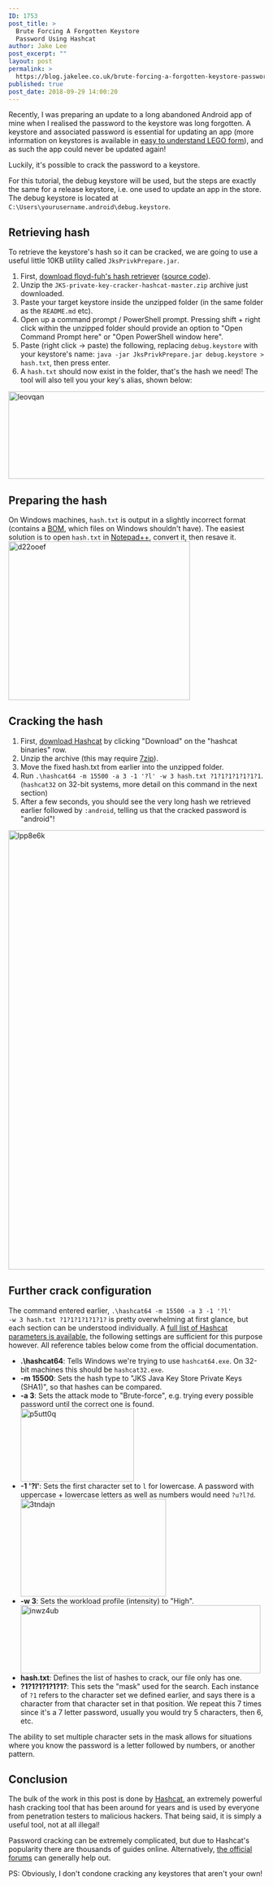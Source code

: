 ```yaml
---
ID: 1753
post_title: >
  Brute Forcing A Forgotten Keystore
  Password Using Hashcat
author: Jake Lee
post_excerpt: ""
layout: post
permalink: >
  https://blog.jakelee.co.uk/brute-forcing-a-forgotten-keystore-password-using-hashcat/
published: true
post_date: 2018-09-29 14:00:20
---
```

Recently, I was preparing an update to a long abandoned Android app of mine when I realised the password to the keystore was long forgotten. A keystore and associated password is essential for updating an app (more information on keystores is available in <a href="https://www.youtube.com/watch?v=3lDtAf8Jk_c" target="_blank">easy to understand LEGO form</a>), and as such the app could never be updated again!

Luckily, it's possible to crack the password to a keystore.

<!--more-->

For this tutorial, the debug keystore will be used, but the steps are exactly the same for a release keystore, i.e. one used to update an app in the store. The debug keystore is located at <code>C:\Users\yourusername\.android\debug.keystore</code>.

<h2>Retrieving hash</h2>

To retrieve the keystore's hash so it can be cracked, we are going to use a useful little 10KB utility called <code>JksPrivkPrepare.jar</code>.

<ol>
<li>First, <a href="https://github.com/floyd-fuh/JKS-private-key-cracker-hashcat/archive/master.zip" target="_blank">download floyd-fuh's hash retriever</a> (<a href="https://github.com/floyd-fuh/JKS-private-key-cracker-hashcat" target="_blank">source code</a>).</li>
<li>Unzip the <code>JKS-private-key-cracker-hashcat-master.zip</code> archive just downloaded.</li>
<li>Paste your target keystore inside the unzipped folder (in the same folder as the <code>README.md</code> etc).</li>
<li>Open up a command prompt / PowerShell prompt. Pressing shift + right click within the unzipped folder should provide an option to "Open Command Prompt here" or "Open PowerShell window here".</li>
<li>Paste (right click -&gt; paste) the following, replacing <code>debug.keystore</code> with your keystore's name: <code>java -jar JksPrivkPrepare.jar debug.keystore &gt; hash.txt</code>, then press enter.</li>
<li>A <code>hash.txt</code> should now exist in the folder, that's the hash we need! The tool will also tell you your key's alias, shown below:</li>
</ol>

<img src="https://blog.jakelee.co.uk//wp-content/uploads/2018/09/leovqan.png" alt="leovqan" width="884" height="172" class="alignnone size-full wp-image-1754" />

<h2>Preparing the hash</h2>

On Windows machines, <code>hash.txt</code> is output in a slightly incorrect format (contains a <a href="https://www.w3.org/International/questions/qa-byte-order-mark" target="_blank">BOM</a>, which files on Windows shouldn't have). The easiest solution is to open <code>hash.txt</code> in <a href="https://notepad-plus-plus.org/download/v7.5.8.html" target="_blank">Notepad++</a>, convert it, then resave it.
<img src="https://blog.jakelee.co.uk//wp-content/uploads/2018/09/d22ooef.png" alt="d22ooef" width="357" height="312" class="alignnone size-full wp-image-1755" />

<h2>Cracking the hash</h2>

<ol>
<li>First, <a href="https://hashcat.net/hashcat/" target="_blank">download Hashcat</a> by clicking "Download" on the "hashcat binaries" row.</li>
<li>Unzip the archive (this may require <a href="https://www.7-zip.org/download.html" target="_blank">7zip</a>).</li>
<li>Move the fixed hash.txt from earlier into the unzipped folder.</li>
<li>Run <code>.\hashcat64 -m 15500 -a 3 -1 '?l' -w 3 hash.txt ?1?1?1?1?1?1?1</code>. (<code>hashcat32</code> on 32-bit systems, more detail on this command in the next section)</li>
<li>After a few seconds, you should see the very long hash we retrieved earlier followed by <code>:android</code>, telling us that the cracked password is "android"!</li>
</ol>

<img src="https://blog.jakelee.co.uk//wp-content/uploads/2018/09/lpp8e6k.png" alt="lpp8e6k" width="1454" height="864" class="alignnone size-full wp-image-1756" />

<h2>Further crack configuration</h2>

The command entered earlier, <code>.\hashcat64 -m 15500 -a 3 -1 '?l' -w 3 hash.txt ?1?1?1?1?1?1?</code> is pretty overwhelming at first glance, but each section can be understood individually. A <a href="https://hashcat.net/wiki/doku.php?id=hashcat" target="_blank">full list of Hashcat parameters is available</a>, the following settings are sufficient for this purpose however. All reference tables below come from the official documentation.

<ul>
<li><b>.\hashcat64</b>: Tells Windows we're trying to use <code>hashcat64.exe</code>. On 32-bit machines this should be <code>hashcat32.exe</code>.</li>
<li><b>-m 15500</b>: Sets the hash type to "JKS Java Key Store Private Keys (SHA1)", so that hashes can be compared.</li>
<li><b>-a 3</b>: Sets the attack mode to "Brute-force", e.g. trying every possible password until the correct one is found.</li>
<img src="https://blog.jakelee.co.uk//wp-content/uploads/2018/09/p5utt0q.png" alt="p5utt0q" width="223" height="144" class="alignnone size-full wp-image-1757" />
<li><b>-1 '?l'</b>: Sets the first character set to <code>l</code> for lowercase. A password with uppercase + lowercase letters as well as numbers would need <code>?u?l?d</code>.</li>
<img src="https://blog.jakelee.co.uk//wp-content/uploads/2018/09/3tndajn.png" alt="3tndajn" width="286" height="192" class="alignnone size-full wp-image-1758" />
<li><b>-w 3</b>: Sets the workload profile (intensity) to "High".</li>
<img src="https://blog.jakelee.co.uk//wp-content/uploads/2018/09/inwz4ub.png" alt="inwz4ub" width="472" height="134" class="alignnone size-full wp-image-1759" />
<li><b>hash.txt</b>: Defines the list of hashes to crack, our file only has one.</li>
<li><b>?1?1?1?1?1?1?</b>: This sets the "mask" used for the search. Each instance of <code>?1</code> refers to the character set we defined earlier, and says there is a character from that character set in that position. We repeat this 7 times since it's a 7 letter password, usually you would try 5 characters, then 6, etc.</li>
</ul>

The ability to set multiple character sets in the mask allows for situations where you know the password is a letter followed by numbers, or another pattern.

<h2>Conclusion</h2>

The bulk of the work in this post is done by <a href="https://hashcat.net/hashcat/" target="_blank">Hashcat</a>, an extremely powerful hash cracking tool that has been around for years and is used by everyone from penetration testers to malicious hackers. That being said, it is simply a useful tool, not at all illegal!

Password cracking can be extremely complicated, but due to Hashcat's popularity there are thousands of guides online. Alternatively, <a href="https://hashcat.net/forum/" target="_blank">the official forums</a> can generally help out.

PS: Obviously, I don't condone cracking any keystores that aren't your own!